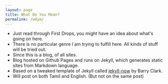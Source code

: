 ```yaml
---
layout: page
title: What Do You Mean?
permalink: /wdym/
---
```


- Just read through First Drops, you might have an idea about what's going on here.
- There is no particular genre I am trying to fulfill here. All kinds of stuff will be tried out.
- Since this is a blog, of all sites.
- Blog hosted on Github Pages and runs on Jekyll, which generates static sites from Markdown language.
- Based on a tweaked template of Jekyll called [jekyll-now](https://github.com/barryclark/jekyll-now) by Barry Clark.
- Will post on both Tamil and English. (But not on the same post)